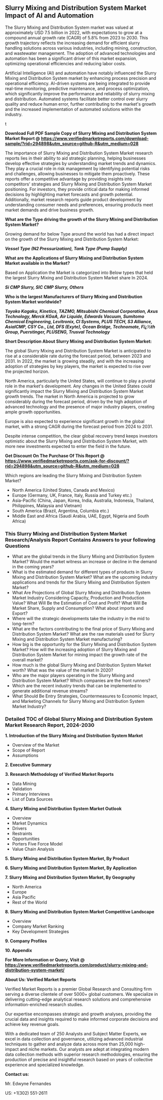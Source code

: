 <h2>Slurry Mixing and Distribution System Market Impact of AI and Automation</h2><p>The Slurry Mixing and Distribution System market was valued at approximately USD 7.5 billion in 2022, with expectations to grow at a compound annual growth rate (CAGR) of 5.8% from 2023 to 2030. This growth trajectory reflects the increasing demand for efficient slurry handling solutions across various industries, including mining, construction, and wastewater management. The adoption of advanced technologies and automation has been a significant driver of this market expansion, optimizing operational efficiencies and reducing labor costs.</p><p>Artificial Intelligence (AI) and automation have notably influenced the Slurry Mixing and Distribution System market by enhancing process precision and operational efficiency. AI-driven systems are being integrated to provide real-time monitoring, predictive maintenance, and process optimization, which significantly improve the performance and reliability of slurry mixing and distribution. Automated systems facilitate better control over slurry quality and reduce human error, further contributing to the market's growth and the increased implementation of automated solutions within the industry.</p>t</p><p id="" class=""><strong>Download Full PDF Sample Copy of Slurry Mixing and Distribution System Market Report @ <a href="https://www.verifiedmarketreports.com/download-sample/?rid=294898&utm_source=github-R&utm_medium=028" target="_blank">https://www.verifiedmarketreports.com/download-sample/?rid=294898&utm_source=github-R&utm_medium=028</a></strong></p><p>The importance of&nbsp;Slurry Mixing and Distribution System Market research reports lies in their ability to aid strategic planning, helping businesses develop effective strategies by understanding market trends and dynamics. They play a crucial role in risk management by identifying potential risks and challenges, allowing businesses to mitigate them proactively. These reports offer a competitive advantage by providing insights into competitors' strategies and Slurry Mixing and Distribution System Market positioning. For investors, they provide critical data for making informed decisions by highlighting market forecasts and growth potential. Additionally, market research reports guide product development by understanding consumer needs and preferences, ensuring products meet market demands and drive business growth.</p><p><strong>What are the&nbsp;Type driving the growth of the Slurry Mixing and Distribution System Market?</strong></p><p id="" class="">Growing demand for below Type around the world has had a direct impact on the growth of the Slurry Mixing and Distribution System Market:</p><em><strong>Vessel Type (N2 Pressurization), Tank Type (Pump Supply)</strong></em></p><strong>What are the&nbsp;Applications&nbsp;of Slurry Mixing and Distribution System Market available in the Market?</strong></p><p id="" class="">Based on Application the Market is categorized into Below types that held the largest Slurry Mixing and Distribution System Market share In 2024.</p><em><strong>Si CMP Slurry, SIC CMP Slurry, Others</strong></em></p><strong>Who is the largest Manufacturers of Slurry Mixing and Distribution System Market worldwide?</strong></p><p><em><strong>Toyoko Kagaku, Kinetics, TAZMO, Mitsubishi Chemical Corporation, Axus Technology, Merck KGaA, Air Liquide, Edwards Vacuum, Sumitomo Chemical Engineering, Levitronix, CI Systems, PLUS TECH, S3 Alliance, AsiaICMP, CSY Co., Ltd, DFS (Exyte), Ocean Bridge, Technomate, Fï¿½th Group, Puerstinger, PLUSENG, Trusval Technology</strong></em></p><p id="" class=""><strong>Short Description About Slurry Mixing and Distribution System Market:</strong></p><p>The global Slurry Mixing and Distribution System Market is anticipated to rise at a considerable rate during the forecast period, between 2023 and 2031. In 2022, the market is growing steadily, and with the increasing adoption of strategies by key players, the market is expected to rise over the projected horizon.</p><p>North America, particularly the United States, will continue to play a pivotal role in the market's development. Any changes in the United States could significantly impact the Slurry Mixing and Distribution System Market growth trends. The market in North America is projected to grow considerably during the forecast period, driven by the high adoption of advanced technology and the presence of major industry players, creating ample growth opportunities.</p><p>Europe is also expected to experience significant growth in the global market, with a strong CAGR during the forecast period from 2024 to 2031.</p><p>Despite intense competition, the clear global recovery trend keeps investors optimistic about the Slurry Mixing and Distribution System Market, with more new investments expected to enter the field in the future.</p><p id="" class=""><strong>Get Discount On The Purchase Of This Report @ <a href="https://www.verifiedmarketreports.com/ask-for-discount/?rid=294898&utm_source=github-R&utm_medium=028" target="_blank">https://www.verifiedmarketreports.com/ask-for-discount/?rid=294898&utm_source=github-R&utm_medium=028</a></strong></p>Which regions are leading the Slurry Mixing and Distribution System Market?</p><ul><li>North America (United States, Canada and Mexico)</li><li>Europe (Germany, UK, France, Italy, Russia and Turkey etc.)</li><li>Asia-Pacific (China, Japan, Korea, India, Australia, Indonesia, Thailand, Philippines, Malaysia and Vietnam)</li><li>South America (Brazil, Argentina, Columbia etc.)</li><li>Middle East and Africa (Saudi Arabia, UAE, Egypt, Nigeria and South Africa)</li></ul><h3 id="" class="">This Slurry Mixing and Distribution System Market Research/Analysis Report Contains Answers to your following Questions</h3><ul><li>What are the global trends in the Slurry Mixing and Distribution System Market? Would the market witness an increase or decline in the demand in the coming years?</li><li>What is the estimated demand for different types of products in Slurry Mixing and Distribution System Market? What are the upcoming industry applications and trends for the Slurry Mixing and Distribution System Market?</li><li>What Are Projections of Global Slurry Mixing and Distribution System Market Industry Considering Capacity, Production and Production Value? What Will Be the Estimation of Cost and Profit? What Will Be Market Share, Supply and Consumption? What about imports and Export?</li><li>Where will the strategic developments take the industry in the mid to long-term?</li><li>What are the factors contributing to the final price of Slurry Mixing and Distribution System Market? What are the raw materials used for Slurry Mixing and Distribution System Market manufacturing?</li><li>How big is the opportunity for the Slurry Mixing and Distribution System Market? How will the increasing adoption of Slurry Mixing and Distribution System Market for mining impact the growth rate of the overall market?</li><li>How much is the global Slurry Mixing and Distribution System Market worth? What was the value of the market In 2020?</li><li>Who are the major players operating in the Slurry Mixing and Distribution System Market? Which companies are the front runners?</li><li>Which are the recent industry trends that can be implemented to generate additional revenue streams?</li><li>What Should Be Entry Strategies, Countermeasures to Economic Impact, and Marketing Channels for Slurry Mixing and Distribution System Market Industry?</li></ul><h3 id="" class="">Detailed TOC of Global Slurry Mixing and Distribution System Market Research Report, 2024-2030</h3><p id="" class=""><strong>1. Introduction of the Slurry Mixing and Distribution System Market</strong></p><ul><li>Overview of the Market</li><li>Scope of Report</li><li>Assumptions</li></ul><p id="" class=""><strong>2. Executive Summary</strong></p><p id="" class=""><strong>3. Research Methodology of Verified Market Reports</strong></p><ul><li>Data Mining</li><li>Validation</li><li>Primary Interviews</li><li>List of Data Sources</li></ul><p id="" class=""><strong>4. Slurry Mixing and Distribution System Market Outlook</strong></p><ul><li>Overview</li><li>Market Dynamics</li><li>Drivers</li><li>Restraints</li><li>Opportunities</li><li>Porters Five Force Model</li><li>Value Chain Analysis</li></ul><p id="" class=""><strong>5. Slurry Mixing and Distribution System Market, By Product</strong></p><p id="" class=""><strong>6. Slurry Mixing and Distribution System Market, By Application</strong></p><p id="" class=""><strong>7. Slurry Mixing and Distribution System Market, By Geography</strong></p><ul><li>North America</li><li>Europe</li><li>Asia Pacific</li><li>Rest of the World</li></ul><p id="" class=""><strong>8. Slurry Mixing and Distribution System Market Competitive Landscape</strong></p><ul><li>Overview</li><li>Company Market Ranking</li><li>Key Development Strategies</li></ul><p id="" class=""><strong>9. Company Profiles</strong></p><p id="" class=""><strong>10. Appendix</strong></p><p id="" class=""><strong>For More Information or Query, Visit @ <a href="https://www.verifiedmarketreports.com/product/slurry-mixing-and-distribution-system-market/" target="_blank">https://www.verifiedmarketreports.com/product/slurry-mixing-and-distribution-system-market/</a></strong></p><p id="" class=""><strong>About Us: Verified Market Reports</strong></p><p id="" class="">Verified Market Reports is a premier Global Research and Consulting firm serving a diverse clientele of over 5000+ global customers. We specialize in delivering cutting-edge analytical research solutions and comprehensive information-enriched research studies.</p><p id="" class="">Our expertise encompasses strategic and growth analyses, providing the crucial data and insights required to make informed corporate decisions and achieve key revenue goals.</p><p id="" class="">With a dedicated team of 250 Analysts and Subject Matter Experts, we excel in data collection and governance, utilizing advanced industrial techniques to gather and analyze data across more than 25,000 high-impact and niche markets. Our analysts are adept at integrating modern data collection methods with superior research methodologies, ensuring the production of precise and insightful research based on years of collective experience and specialized knowledge.</p><p id="" class=""><strong>Contact us:</strong></p><p id="" class="">Mr. Edwyne Fernandes</p><p id="" class="">US: +1(302) 551-2611</p>